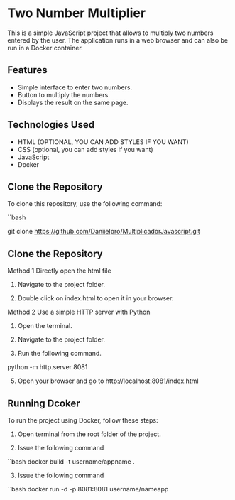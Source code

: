 # Two Number Multiplier

This is a simple JavaScript project that allows to multiply two numbers entered by the user. The application runs in a web browser and can also be run in a Docker container.


## Features

- Simple interface to enter two numbers.
- Button to multiply the numbers.
- Displays the result on the same page.

## Technologies Used

- HTML (OPTIONAL, YOU CAN ADD STYLES IF YOU WANT)
- CSS (optional, you can add styles if you want)
- JavaScript
- Docker

## Clone the Repository

To clone this repository, use the following command:

``bash

git clone https://github.com/Daniielpro/MultiplicadorJavascript.git

## Clone the Repository

Method 1 Directly open the html file

1. Navigate to the project folder.

2. Double click on index.html to open it in your browser.

Method 2 Use a simple HTTP server with Python

1. Open the terminal.

2. Navigate to the project folder.

3. Run the following command.

python -m http.server 8081

5. Open your browser and go to http://localhost:8081/index.html

## Running Dcoker
To run the project using Docker, follow these steps:

1. Open terminal from the root folder of the project.
   
3. Issue the following command

``bash
docker build -t username/appname .

3. Issue the following command

``bash
docker run -d -p 8081:8081 username/nameapp
